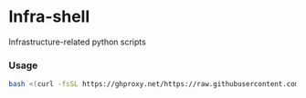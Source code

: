 # Infra-shell
Infrastructure-related python scripts

### Usage
```bash
bash <(curl -fsSL https://ghproxy.net/https://raw.githubusercontent.com/zennozen/Infra-shell/refs/heads/main/run.sh)
```